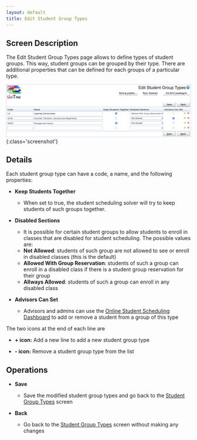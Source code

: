 ```yaml
---
layout: default
title: Edit Student Group Types
---
```



## Screen Description

The Edit Student Group Types page allows to define types of student groups. This way, student groups can be grouped by their type. There are additional properties that can be defined for each groups of a particular type.

![Edit Student Group Types](images/edit-student-group-types-1.png){:class='screenshot'}

## Details

Each student group type can have a code, a name, and the following properties:

* **Keep Students Together**
	* When set to true, the student scheduling solver will try to keep students of such groups together.

* **Disabled Sections**
	* It is possible for certain student groups to allow students to enroll in classes that are disabled for student scheduling. The possible values are:
	* **Not Allowed**: students of such group are not allowed to see or enroll in disabled classes (this is the default)
	* **Allowed With Group Reservation**: students of such a group can enroll in a disabled class if there is a student group reservation for their group
	* **Allways Allowed**: students of such a group can enroll in any disabled class

* **Advisors Can Set**
	* Advisors and admins can use the [Online Student Scheduling Dashboard](online-student-scheduling-dashboard) to add or remove a student from a group of this type

The two icons at the end of each line are

* **+ icon:** Add a new line to add a new student group type

* **- icon:** Remove a student group type from the list

## Operations

* **Save**
	* Save the modified student group types and go back to the [Student Group Types](student-group-types) screen

* **Back**
	* Go back to the [Student Group Types](student-group-types) screen without making any changes

